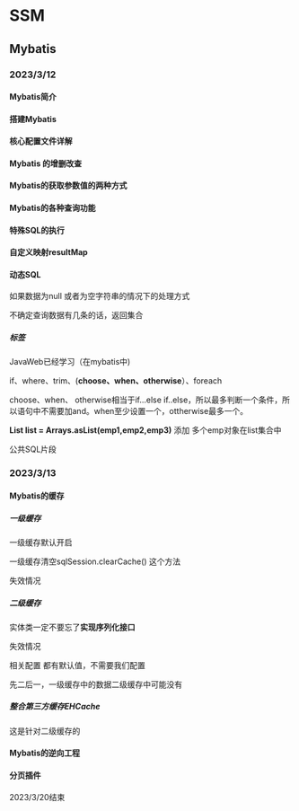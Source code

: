 # SSM
## Mybatis

### 2023/3/12

#### Mybatis简介

#### 搭建Mybatis

#### 核心配置文件详解

#### Mybatis 的增删改查

#### Mybatis的获取参数值的两种方式

#### Mybatis的各种查询功能

#### 特殊SQL的执行

#### 自定义映射resultMap

#### 动态SQL

如果数据为null 或者为空字符串的情况下的处理方式  

不确定查询数据有几条的话，返回集合

##### 标签

JavaWeb已经学习（在mybatis中)

if、where、trim、(**choose、when、otherwise**）、foreach

choose、when、 otherwise相当于if...else if..else，所以最多判断一个条件，所以语句中不需要加and。when至少设置一个，ottherwise最多一个。

**List<Emp> list = Arrays.asList(emp1,emp2,emp3)** 添加 多个emp对象在list集合中

公共SQL片段

### 2023/3/13

#### Mybatis的缓存

##### 一级缓存

一级缓存默认开启

一级缓存清空sqlSession.clearCache()  这个方法

失效情况

##### 二级缓存

实体类一定不要忘了**实现序列化接口**

失效情况

相关配置  都有默认值，不需要我们配置

先二后一，一级缓存中的数据二级缓存中可能没有

##### 整合第三方缓存EHCache

这是针对二级缓存的

#### Mybatis的逆向工程

#### 分页插件











2023/3/20结束
